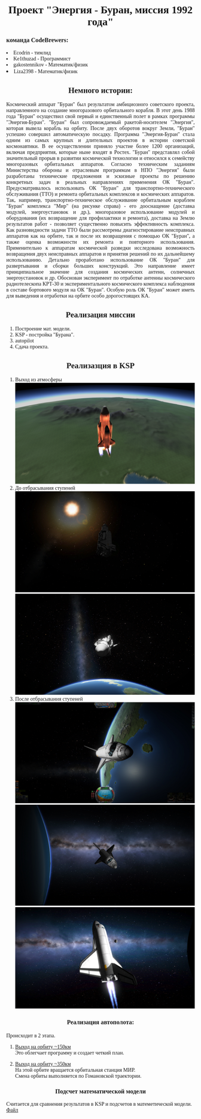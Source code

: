 <!DOCTYPE html>
<html lang="ru">

<head>
  <meta charset="UTF-8">
</head>

<body>
  <font face="times new roman">
    <h1 align="center">Проект "Энергия - Буран, миссия 1992 года"</h1>
    <h3>команда CodeBrewers:</h3>
    <p>
        <li>Ecodrin - тимлид
        <li>Ke1thuzad - Программист
        <li>gakostennikov - Математик/физик
        <li>Liza2398 - Математик/физик
    </p>
    <h2 align="center">Немного истории:</h2>
    <p align="justify">Космический аппарат "Буран" был результатом амбициозного советского проекта,
    направленного на создание многоразового орбитального корабля. В этот день 1988 года "Буран"
    осуществил свой первый и единственный полет в рамках программы "Энергия-Буран". "Буран"
    был сопровождаемый ракетой-носителем "Энергия", которая вывела корабль на орбиту. После двух оборотов вокруг Земли, "Буран" успешно совершил автоматическую посадку. Программа "Энергия-Буран" стала одним из самых крупных и длительных проектов в истории советской космонавтики. В ее осуществлении приняло участие более 1200 организаций, включая
    предприятия, которые ныне входят в Ростех.
    "Буран" представлял собой значительный прорыв в развитии космической технологии и
    относился к семейству многоразовых орбитальных аппаратов.
    Согласно техническим заданиям Министерства обороны и отраслевым программам в НПО
    "Энергия" были разработаны технические предложения и
    эскизные проекты по решению конкретных задач в
    реальных направлениях применения ОК "Буран".
    Предусматривалось использовать ОК "Буран" для
    транспортно-технического обслуживания (ТТО) и
    ремонта орбитальных комплексов и космических
    аппаратов. Так, например, транспортно-техническое
    обслуживание орбитальным кораблем "Буран" комплекса
    "Мир" (на рисунке справа) - его дооснащение (доставка
    модулей,
    энергоустановок и др.), многоразовое использование модулей
    и оборудования (их возвращение для
    профилактики и ремонта), доставка на Землю
    результатов работ - позволяет существенно
    повысить эффективность комплекса. Как
    разновидности задачи ТТО были рассмотрены
    диагностирование неисправных аппаратов как на
    орбите, так и после их возвращения с помощью ОК
    "Буран", а также оценка возможности их ремонта и
    повторного использования. Применительно к
    аппаратам космической разведки исследована
    возможность возвращения двух неисправных аппаратов и принятия решений по их дальнейшему
    использованию.
    Детально проработано использование ОК "Буран" для развертывания и сборки больших
    конструкций. Это направление имеет принципиальное значение для создания космических
    антенн, солнечных энергоустановок и др. Обоснован эксперимент по отработке антенны
    космического радиотелескопа КРТ-30 и экспериментального космического комплекса
    наблюдения в составе бортового модуля на ОК "Буран". Особую роль ОК "Буран" может иметь
    для выведения и отработки на орбите особо дорогостоящих КА.
    </p>
    <h2 align="Center">Реализация миссии</h2>
    <ol>
        <li> Построение мат. модели.
        <li> KSP - постройка "Бурана".
        <li> autopilot
        <li> Сдача проекта.
    </ol>
    <h2 align="center">Реализазция в KSP</h2>
    <p>
        <ol>
            <li> Выход из атмосферы
            <img src="foto/KSP_x64 2023-12-02 17-37-02.jpg">
            <li> До отбрасывания ступеней
            <img src="foto/KSP_x64 2023-12-02 17-37-32.jpg">
            <img src="foto/KSP_x64 2023-12-02 17-41-13.jpg">
            <li> После отбрасывания ступеней
            <img src="foto/KSP_x64 2023-12-02 17-43-56.jpg">
            <img src="foto/KSP_x64 2023-12-02 17-45-19.jpg">
            <img src="foto/KSP_x64 2023-12-02 17-51-16.jpg">
        </ol>
    </p>
    <h3 align="center">Реализация автополота:</h3>
    Происходит в 2 этапа.
    <ol>
        <li>
            <p>
                <a href="buran_autopilot.py">Выход на орбиту ~150км</a>
                <br>
                Это облегчает программу и создает четкий план.
            </p>
        <li>
        <p>
                <a href="hohmann_auto.py">Выход на орбиту ~350км</a>
                <br>
                На этой орбите вращается орбитальная станция МИР.
                <br>
                Смена орбиты выполняется по Гомановской траектории.
            </p>
    </ol>
    <h3 align="center">Подсчет математической модели</h3>
    <p>
    Считается для сравнения результатов в KSP и подсчетов в матеметической модели.
    <a href="scripts.py">Файл</a>
    </p>
</font>
</body>

</html>